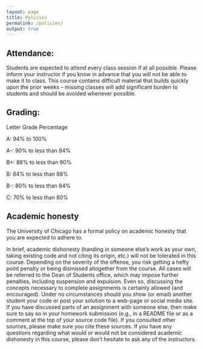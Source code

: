 ```yaml
---
layout: page
title: Policies
permalink: /policies/
output: true
---
```


## Attendance:
Students are expected to attend every class session if at all possible. Please inform your instructor if you know in advance that you will not be able to make it to class. This course contains difficult material that builds quickly upon the prior weeks – missing classes will add significant burden to students and should be avoided whenever possible.

## Grading:
Letter Grade Percentage

A: 94% to 100%

A-: 90% to less than 94%

B+: 88% to less than 90%

B: 84% to less than 88%

B-: 80% to less than 84%

C: 70% to less than 80%

## Academic honesty
The University of Chicago has a formal policy on academic honesty that you
are expected to adhere to.

In brief, academic dishonesty (handing in someone else’s work as your own, taking existing code and not citing its origin, etc.) will not be tolerated in this course. Depending on the severity of the offense, you risk getting a hefty point penalty or being dismissed altogether from the course. All cases will be referred to the Dean of Students office, which may impose further penalties, including suspension and expulsion. Even so, discussing the concepts necessary to complete assignments is certainly allowed (and encouraged). Under no circumstances should you show (or email) another student your code or post your solution to a web-page or social media site. If you have discussed parts of an assignment with someone else, then make sure to say so in your homework submission (e.g., in a README file or as a comment at the top of your source code file). If you consulted other sources, please make sure you cite these sources. If you have any questions regarding what would or would not be considered academic dishonesty in this course, please don’t hesitate to ask any of the instructors.

